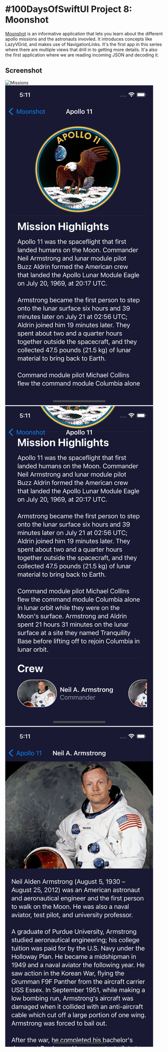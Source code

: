 # #100DaysOfSwiftUI Project 8: Moonshot

[Moonshot](https://www.hackingwithswift.com/100/swiftui/20) is an informative application that lets you learn about the different apollo missions and the astronauts invovled. It introduces concepts like LazyVGrid, and makes use of NavigationLinks.  It's the first app in this series where there are multiple views that drill in to getting more details.  It'a also the first application where we are reading incoming JSON and decoding it. 

## Screenshot
![Missions](Missions.png.png?raw=true "Moonshot Missions")
![Mission Highlights](MissionHighlights.png?raw=true "Moonshot Mission Highlights")
![Crew Members](CrewMembers.png?raw=true "Moonshot Crew Members")
![Astronaut](Astronaut.png?raw=true "Moonshot Astronaut")
